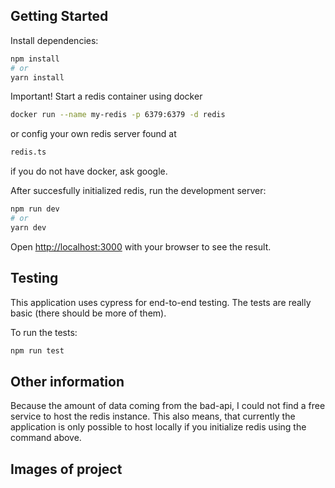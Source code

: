 ## Getting Started

Install dependencies:

```bash
npm install
# or
yarn install
```

Important! Start a redis container using docker

```bash
docker run --name my-redis -p 6379:6379 -d redis
```

or config your own redis server found at

```bash
redis.ts
```

if you do not have docker, ask google.

After succesfully initialized redis, run the development server:

```bash
npm run dev
# or
yarn dev
```

Open [http://localhost:3000](http://localhost:3000) with your browser to see the result.

## Testing

This application uses cypress for end-to-end testing. The tests are really basic (there should be more of them).

To run the tests:

```bash
npm run test
```

## Other information

Because the amount of data coming from the bad-api, I could not find a free service to host the redis instance. This also means, that currently the application is only possible to host locally if you initialize redis using the command above.

## Images of project
